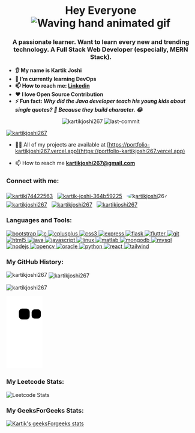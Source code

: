<h1 align="center">Hey Everyone <img src="https://raw.githubusercontent.com/nixin72/nixin72/master/wave.gif" alt="Waving hand animated gif" height="50" width="50" /></h1>
<h3 align="center">A passionate learner. Want to learn every new and trending technology. A Full Stack Web Developer (especially, MERN Stack).</h3>

<b>
   <ul>
      <li>👂 My name is Kartik Joshi </li>
      <li> 🌱 I’m currently learning DevOps </li>
      <li> 📫 How to reach me: <a target="_blank" href="https://linkedin.com/in/kartik-joshi-364b59225">Linkedin</a> </li>
      <li> ❤️ I love Open Source Contribution </li>
      <li> ⚡ Fun fact: <i>Why did the Java developer teach his young kids about single quotes? 🤔 Because they build character. 😂</i> </li>
   </ul>
</b>

<p align="center"> 
   <img src="https://komarev.com/ghpvc/?username=kartikjoshi267&label=Profile%20views&color=0e75b6&style=flat" alt="kartikjoshi267" />
   <img src="https://img.shields.io/github/last-commit/badges/shields" alt="last-commit" />
</p>

<p align="left"> <a href="https://github.com/ryo-ma/github-profile-trophy"><img src="https://github-profile-trophy.vercel.app/?username=kartikjoshi267" alt="kartikjoshi267" /></a> </p>

- 👨‍💻 All of my projects are available at [https://portfolio-kartikjoshi267.vercel.app](https://portfolio-kartikjoshi267.vercel.app)

- 📫 How to reach me **kartikjoshi267@gmail.com**

<h3 align="left">Connect with me:</h3>
<p align="left">
<a href="https://twitter.com/kartikj74422563" target="blank"><img align="center" src="https://skillicons.dev/icons?i=twitter&theme=light" alt="kartikj74422563" height="30" width="40" /></a>
&nbsp;
<a href="https://linkedin.com/in/kartik-joshi-364b59225" target="blank"><img align="center" src="https://skillicons.dev/icons?i=linkedin&theme=light" alt="kartik-joshi-364b59225" height="30" width="40" /></a>
&nbsp;
<a href="https://www.codechef.com/users/kartikjoshi267" target="blank"><img align="center" src="https://cdn.jsdelivr.net/npm/simple-icons@3.1.0/icons/codechef.svg" style="background-color:white;border-radius:50%;padding:5px 0px" alt="kartikjoshi267" height="30" width="40" /></a>
&nbsp;
<a href="https://codeforces.com/profile/kartikjoshi267" target="blank"><img align="center" src="https://cdn.iconscout.com/icon/free/png-256/free-code-forces-3628695-3029920.png" alt="kartikjoshi267" height="30" width="40" /></a>
&nbsp;
<a href="https://www.leetcode.com/kartikjoshi267" target="blank"><img align="center" src="https://upload.wikimedia.org/wikipedia/commons/1/19/LeetCode_logo_black.png" alt="kartikjoshi267" height="30" width="40" /></a>
&nbsp;
<a href="https://auth.geeksforgeeks.org/user/kartikjoshi267" target="blank"><img align="center" src="https://upload.wikimedia.org/wikipedia/commons/thumb/4/43/GeeksforGeeks.svg/2560px-GeeksforGeeks.svg.png" alt="kartikjoshi267" height="30" width="40" /></a>
</p>


<h3 align="left">Languages and Tools:</h3>
<p align="left"> 
<a href="https://getbootstrap.com" target="_blank" rel="noreferrer"> <img src="https://upload.wikimedia.org/wikipedia/commons/thumb/b/b2/Bootstrap_logo.svg/2560px-Bootstrap_logo.svg.png" alt="bootstrap" width="40" height="40"/> </a> 
<a href="https://www.cprogramming.com/" target="_blank" rel="noreferrer"> <img src="https://upload.wikimedia.org/wikipedia/commons/1/19/C_Logo.png" alt="c" width="40" height="40"/> </a>
<a href="https://www.w3schools.com/cpp/" target="_blank" rel="noreferrer"> <img src="https://upload.wikimedia.org/wikipedia/commons/thumb/1/18/ISO_C%2B%2B_Logo.svg/1822px-ISO_C%2B%2B_Logo.svg.png" alt="cplusplus" width="40" height="40"/> </a> 
<a href="https://www.w3schools.com/css/" target="_blank" rel="noreferrer"> <img src="https://cdn.freebiesupply.com/logos/large/2x/css3-logo-png-transparent.png" alt="css3" width="40" height="40"/> </a>
<a href="https://expressjs.com" target="_blank" rel="noreferrer"> <img src="https://upload.wikimedia.org/wikipedia/commons/6/64/Expressjs.png" alt="express" height="40"/> </a>
<a href="https://flask.palletsprojects.com/" target="_blank" rel="noreferrer"> <img src="https://www.vectorlogo.zone/logos/pocoo_flask/pocoo_flask-icon.svg" alt="flask" width="40" height="40"/> </a>
<a href="https://flutter.dev" target="_blank" rel="noreferrer"> <img src="https://www.vectorlogo.zone/logos/flutterio/flutterio-icon.svg" alt="flutter" width="40" height="40"/> </a>
<a href="https://git-scm.com/" target="_blank" rel="noreferrer"> <img src="https://www.vectorlogo.zone/logos/git-scm/git-scm-icon.svg" alt="git" width="40" height="40"/> </a>
<a href="https://www.w3.org/html/" target="_blank" rel="noreferrer"> <img src="https://upload.wikimedia.org/wikipedia/commons/thumb/6/61/HTML5_logo_and_wordmark.svg/2048px-HTML5_logo_and_wordmark.svg.png" alt="html5" width="40" height="40"/> </a>
<a href="https://www.java.com" target="_blank" rel="noreferrer"> <img src="https://brandslogos.com/wp-content/uploads/images/large/java-logo-1.png" alt="java" width="40" height="40"/> </a>
<a href="https://developer.mozilla.org/en-US/docs/Web/JavaScript" target="_blank" rel="noreferrer"> <img src="https://upload.wikimedia.org/wikipedia/commons/6/6a/JavaScript-logo.png" alt="javascript" width="40" height="40"/> </a>
<a href="https://www.linux.org/" target="_blank" rel="noreferrer"> <img src="https://www.freepnglogos.com/uploads/linux-png/linux-logo-logo-brands-for-0.png" alt="linux" width="40" height="40"/> </a>
<a href="https://www.mathworks.com/" target="_blank" rel="noreferrer"> <img src="https://upload.wikimedia.org/wikipedia/commons/2/21/Matlab_Logo.png" alt="matlab" width="40" height="40"/> </a>
<a href="https://www.mongodb.com/" target="_blank" rel="noreferrer"> <img src="https://cdn.iconscout.com/icon/free/png-256/free-mongodb-3629020-3030245.png" alt="mongodb" width="40" height="40"/> </a>
<a href="https://www.mysql.com/" target="_blank" rel="noreferrer"> <img src="https://www.freepnglogos.com/uploads/logo-mysql-png/logo-mysql-mysql-logo-png-images-are-download-crazypng-21.png" alt="mysql" width="40" height="40"/> </a>
<a href="https://nodejs.org" target="_blank" rel="noreferrer"> <img src="https://w7.pngwing.com/pngs/452/24/png-transparent-js-logo-node-logos-and-brands-icon.png" alt="nodejs" width="40" height="40"/> </a>
<a href="https://opencv.org/" target="_blank" rel="noreferrer"> <img src="https://www.vectorlogo.zone/logos/opencv/opencv-icon.svg" alt="opencv" width="40" height="40"/> </a>
<a href="https://www.oracle.com/" target="_blank" rel="noreferrer"> <img src="https://upload.wikimedia.org/wikipedia/commons/thumb/5/50/Oracle_logo.svg/2560px-Oracle_logo.svg.png" alt="oracle" height="40"/> </a>
<a href="https://www.python.org" target="_blank" rel="noreferrer"> <img src="https://upload.wikimedia.org/wikipedia/commons/thumb/c/c3/Python-logo-notext.svg/1869px-Python-logo-notext.svg.png" alt="python" width="40" height="40"/> </a>
<a href="https://reactjs.org/" target="_blank" rel="noreferrer"> <img src="https://cdn1.iconfinder.com/data/icons/education-set-3-3/74/15-512.png" alt="react" width="40" height="40"/> </a>
<a href="https://tailwindcss.com/" target="_blank" rel="noreferrer"> <img src="https://www.vectorlogo.zone/logos/tailwindcss/tailwindcss-icon.svg" alt="tailwind" width="40" height="40"/> </a> </p>

<h3 align="left">My GitHub History:</h3>

<p><img align="left" src="https://github-readme-stats.vercel.app/api/top-langs?username=kartikjoshi267&show_icons=true&locale=en&layout=compact" alt="kartikjoshi267" /></p>

<p>&nbsp;<img align="center" src="https://github-readme-stats.vercel.app/api?username=kartikjoshi267&show_icons=true&locale=en" alt="kartikjoshi267" /></p>

<p><img align="center" src="https://github-readme-streak-stats.herokuapp.com/?user=kartikjoshi267&" alt="kartikjoshi267" /></p>

![Snake animation](https://github.com/kartikjoshi267/kartikjoshi267/blob/output/github-contribution-grid-snake.svg)


<h3>My Leetcode Stats:</h3>

![Leetcode Stats](https://leetcard.jacoblin.cool/kartikjoshi267?ext=heatmap)

<h3>My GeeksForGeeks Stats:</h3>

[![Kartik's geeksForgeeks stats](https://geeks-for-geeks-stats-api-napiyo.vercel.app/?userName=kartikjoshi267)](https://github.com/napiyo/geeksForGeeksStatsAPI)

<!-- 
# Hi, I'm Kartik Joshi! 👋
Check out my portfolio at [https://kartik-personal-portfolio.herokuapp.com/](https://kartik-personal-portfolio.herokuapp.com/)

[![Stats](https://github-stats-alpha.vercel.app/api?username=kartikjoshi267 "Stats")](https://github-stats-alpha.vercel.app/api?username=kartikjoshi267 "Stats")

## 🚀 About Me
A passionate learner. Want to learn every new and trending technology.
A Full Stack Web Developer (especially, MERN Stack).
[Visit my website](https://kartik-personal-portfolio.herokuapp.com/)

### Participated in Hacktoberfest 2022
[![@kartikjoshi267's Holopin board](https://holopin.me/kartikjoshi267)](https://holopin.io/@kartikjoshi267)

### GirlScript Summer of Code 2023 (Contributor)
![@GSSOC23](https://media.licdn.com/dms/image/D4D22AQHssRTUebcNaw/feedshare-shrink_800/0/1683624483129?e=1686787200&v=beta&t=3eTV3d9V0CD44IclmywAQUdn6JFGUy_dNBWt3qK8aoY)

## 🔗 Links
[![linkedin](https://img.shields.io/badge/linkedin-0A66C2?style=for-the-badge&logo=linkedin&logoColor=white)](https://www.linkedin.com/in/kartik-joshi-364b59225/)
[![twitter](https://img.shields.io/badge/twitter-1DA1F2?style=for-the-badge&logo=twitter&logoColor=white)](https://twitter.com/KartikJ74422563)


## 🛠 Skills
[![My Skills](https://skillicons.dev/icons?i=js,html,css,nodejs,express,mongo,flutter,react,py,c,cpp,java,flask)]()
##  Top Languages Used
[![Top Langs](https://github-readme-stats.vercel.app/api/top-langs/?username=kartikjoshi267&layout=compact)](https://github.com/kartikjoshi267/github-readme-stats)

<b>Thank You :)</b>
 -->
